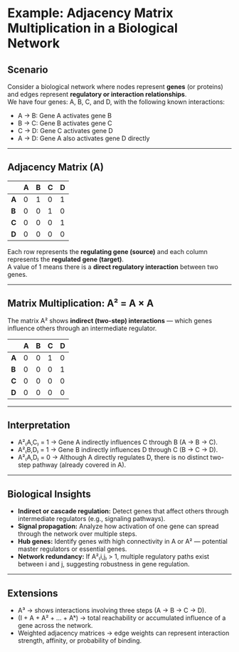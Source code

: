 # Example: Adjacency Matrix Multiplication in a Biological Network

## Scenario
Consider a biological network where nodes represent **genes** (or proteins) and edges represent **regulatory or interaction relationships**.  
We have four genes: A, B, C, and D, with the following known interactions:

- A → B: Gene A activates gene B  
- B → C: Gene B activates gene C  
- C → D: Gene C activates gene D  
- A → D: Gene A also activates gene D directly  

---

## Adjacency Matrix (A)

|     | A | B | C | D |
|-----|---|---|---|---|
| **A** | 0 | 1 | 0 | 1 |
| **B** | 0 | 0 | 1 | 0 |
| **C** | 0 | 0 | 0 | 1 |
| **D** | 0 | 0 | 0 | 0 |

Each row represents the **regulating gene (source)** and each column represents the **regulated gene (target)**.  
A value of 1 means there is a **direct regulatory interaction** between two genes.

---

## Matrix Multiplication: A² = A × A

The matrix A² shows **indirect (two-step) interactions** — which genes influence others through an intermediate regulator.

|     | A | B | C | D |
|-----|---|---|---|---|
| **A** | 0 | 0 | 1 | 0 |
| **B** | 0 | 0 | 0 | 1 |
| **C** | 0 | 0 | 0 | 0 |
| **D** | 0 | 0 | 0 | 0 |

---

## Interpretation

- A²₍A,C₎ = 1 → Gene A indirectly influences C through B (A → B → C).  
- A²₍B,D₎ = 1 → Gene B indirectly influences D through C (B → C → D).  
- A²₍A,D₎ = 0 → Although A directly regulates D, there is no distinct two-step pathway (already covered in A).  

---

## Biological Insights

- **Indirect or cascade regulation:** Detect genes that affect others through intermediate regulators (e.g., signaling pathways).  
- **Signal propagation:** Analyze how activation of one gene can spread through the network over multiple steps.  
- **Hub genes:** Identify genes with high connectivity in A or A² — potential master regulators or essential genes.  
- **Network redundancy:** If A²₍i,j₎ > 1, multiple regulatory paths exist between i and j, suggesting robustness in gene regulation.

---

## Extensions

- A³ → shows interactions involving three steps (A → B → C → D).  
- (I + A + A² + … + Aᵏ) → total reachability or accumulated influence of a gene across the network.  
- Weighted adjacency matrices → edge weights can represent interaction strength, affinity, or probability of binding.
